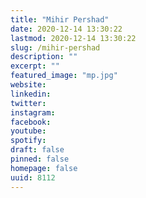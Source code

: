 ```yaml
---
title: "Mihir Pershad"
date: 2020-12-14 13:30:22
lastmod: 2020-12-14 13:30:22
slug: /mihir-pershad
description: ""
excerpt: ""
featured_image: "mp.jpg"
website: 
linkedin: 
twitter: 
instagram: 
facebook: 
youtube: 
spotify: 
draft: false
pinned: false
homepage: false
uuid: 8112
---
```


